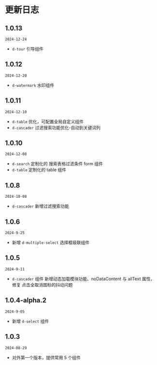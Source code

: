 # 更新日志

## 1.0.13

`2024-12-24`

- `d-tour` 引导组件

## 1.0.12

`2024-12-20`

- `d-watermark` 水印组件

## 1.0.11

`2024-12-10`

- `d-table` 优化，可配置全局自定义组件
- `d-cascader` 过滤搜索功能优化-自动到关键词列

## 1.0.10

`2024-12-08`

- `d-search` 定制化的 搜索表格过滤条件 form 组件
- `d-table` 定制化的 table 组件

## 1.0.8

`2024-10-08`

- `d-cascader` 新增过滤搜索功能

## 1.0.6

`2024-9-25`

- 新增 `d-multiple-select` 选择框级联组件

## 1.0.5

`2024-9-11`

- `d-cascader` 组件 新增动态加载模块功能、noDataContent 与 allText 属性，修复 点击全取消图标的抖动问题

## 1.0.4-alpha.2

`2024-9-05`

- 新增 `d-select` 组件

## 1.0.3

`2024-08-29`

- 对外第一个版本，提供常用 5 个组件
